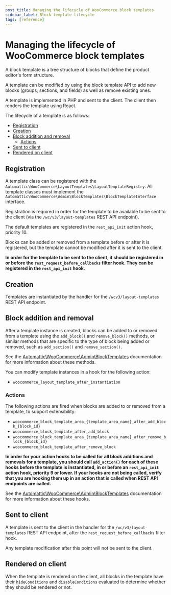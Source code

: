 ```yaml
---
post_title: Managing the lifecycle of WooCommerce block templates
sidebar_label: Block template lifecycle
tags: [reference]
---
```


# Managing the lifecycle of WooCommerce block templates

A block template is a tree structure of blocks that define the product editor's form structure.

A template can be modified by using the block template API to add new blocks (groups, sections, and fields) as well as remove existing ones.

A template is implemented in PHP and sent to the client. The client then renders the template using React.

The lifecycle of a template is as follows:

- [Registration](#registration)
- [Creation](#creation)
- [Block addition and removal](#block-addition-and-removal)
    - [Actions](#actions)
- [Sent to client](#sent-to-client)
- [Rendered on client](#rendered-on-client)

## Registration

A template class can be registered with the `Automattic\WooCommerce\LayoutTemplates\LayoutTemplateRegistry`. All template classes must implement the `Automattic\WooCommerce\Admin\BlockTemplates\BlockTemplateInterface` interface.

Registration is required in order for the template to be available to be sent to the client (via the `/wc/v3/layout-templates` REST API endpoint).

The default templates are registered in the `rest_api_init` action hook, priority 10.

Blocks can be added or removed from a template before or after it is registered, but the template cannot be modified after it is sent to the client.

**In order for the template to be sent to the client, it should be registered in or before the `rest_request_before_callbacks` filter hook. They can be registered in the `rest_api_init` hook.**

## Creation

Templates are instantiated by the handler for the `/wcv3/layout-templates` REST API endpoint.

## Block addition and removal

After a template instance is created, blocks can be added to or removed from a template using the `add_block()` and `remove_block()` methods, or similar methods that are specific to the type of block being added or removed, such as `add_section()` and `remove_section()`.

See the [Automattic\WooCommerce\Admin\BlockTemplates](https://github.com/woocommerce/woocommerce/blob/trunk/plugins/woocommerce/src/Admin/BlockTemplates/README.md) documentation for more information about these methods.

You can modify template instances in a hook for the following action:

- `woocommerce_layout_template_after_instantiation`

### Actions

The following actions are fired when blocks are added to or removed from a template, to support extensibility:

-  `woocommerce_block_template_area_{template_area_name}_after_add_block_{block_id}`
-  `woocommerce_block_template_after_add_block`
-  `woocommerce_block_template_area_{template_area_name}_after_remove_block_{block_id}`
-  `woocommerce_block_template_after_remove_block`

**In order for your action hooks to be called for all block additions and removals for a template, you should call `add_action()` for each of these hooks before the template is instantiated, in or before an `rest_api_init` action hook, priority 9 or lower. If your hooks are not being called, verify that you are hooking them up in an action that is called when REST API endpoints are called.**

See the [Automattic\WooCommerce\Admin\BlockTemplates](https://github.com/woocommerce/woocommerce/blob/trunk/plugins/woocommerce/src/Admin/BlockTemplates/README.md) documentation for more information about these hooks.

## Sent to client

A template is sent to the client in the handler for the `/wc/v3/layout-templates` REST API endpoint, after the `rest_request_before_callbacks` filter hook.

Any template modification after this point will not be sent to the client.

## Rendered on client

When the template is rendered on the client, all blocks in the template have their `hideConditions` and `disableConditions` evaluated to determine whether they should be rendered or not.
